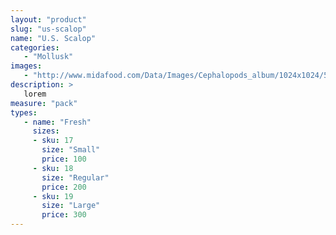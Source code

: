 ```yaml
---
layout: "product"
slug: "us-scalop"
name: "U.S. Scalop"
categories:
   - "Mollusk"
images:
   - "http://www.midafood.com/Data/Images/Cephalopods_album/1024x1024/54acdb77e60ec196.jpg"
description: >
   lorem
measure: "pack"
types: 
   - name: "Fresh"
     sizes: 
     - sku: 17
       size: "Small"
       price: 100
     - sku: 18
       size: "Regular"
       price: 200
     - sku: 19
       size: "Large"
       price: 300
---
```

